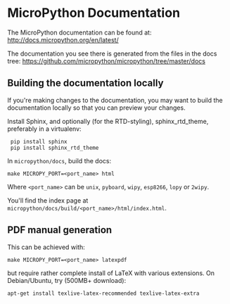 MicroPython Documentation
=========================

The MicroPython documentation can be found at:
http://docs.micropython.org/en/latest/

The documentation you see there is generated from the files in the docs tree:
https://github.com/micropython/micropython/tree/master/docs

Building the documentation locally
----------------------------------

If you're making changes to the documentation, you may want to build the
documentation locally so that you can preview your changes.

Install Sphinx, and optionally (for the RTD-styling), sphinx_rtd_theme,
preferably in a virtualenv:

     pip install sphinx
     pip install sphinx_rtd_theme

In `micropython/docs`, build the docs:

    make MICROPY_PORT=<port_name> html

Where `<port_name>` can be `unix`, `pyboard`, `wipy`, `esp8266`, `lopy` or `2wipy`.

You'll find the index page at `micropython/docs/build/<port_name>/html/index.html`.

PDF manual generation
---------------------

This can be achieved with:

    make MICROPY_PORT=<port_name> latexpdf

but require rather complete install of LaTeX with various extensions. On
Debian/Ubuntu, try (500MB+ download):

    apt-get install texlive-latex-recommended texlive-latex-extra

